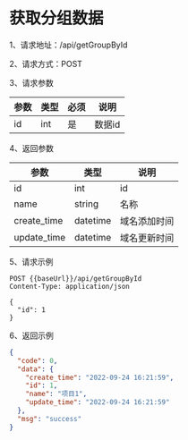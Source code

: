 # 获取分组数据

1、请求地址：/api/getGroupById

2、请求方式：POST

3、请求参数

| 参数  | 类型   | 必须 | 说明 |
| -| - | - | - |
|id | int | 是 | 数据id

4、返回参数


| 参数  | 类型   | 说明 |
| -| - | - |
| id | int | id
| name | string  | 名称
| create_time | datetime  | 域名添加时间
| update_time | datetime  | 域名更新时间

5、请求示例

```
POST {{baseUrl}}/api/getGroupById
Content-Type: application/json

{
  "id": 1
}
```

6、返回示例

```json
{
  "code": 0,
  "data": {
    "create_time": "2022-09-24 16:21:59",
    "id": 1,
    "name": "项目1",
    "update_time": "2022-09-24 16:21:59"
  },
  "msg": "success"
}
```

